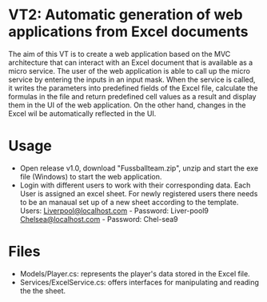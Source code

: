 # VT2: Automatic generation of web applications from Excel documents

The aim of this VT is to create a web application based on the MVC architecture that can interact with an Excel document that is available as a micro service. The user of the web application is able to call up the micro service by entering the inputs in an input mask. When the service is called, it writes the parameters into predefined fields of the Excel file, calculate the formulas in the file and return predefined cell values as a result and display them in the UI of the web application. On the other hand, changes in the Excel wil be automatically reflected in the UI.

# Usage

- Open release v1.0, download "Fussballteam.zip", unzip and start the exe file (Windows) to start the web application.
- Login with different users to work with their corresponding data. Each User is assigned an excel sheet. For newly registered users there needs to be an manaual set up of a new sheet according to the template. 
Users: Liverpool@localhost.com - Password: Liver-pool9
Chelsea@localhost.com - Password: Chel-sea9

# Files

* Models/Player.cs: represents the player's data stored in the Excel file.
* Services/ExcelService.cs: offers interfaces for manipulating and reading the the sheet.





